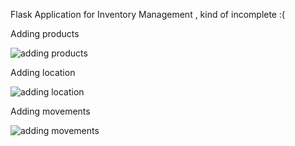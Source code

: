 Flask Application for Inventory Management , kind of incomplete :(

Adding products

![adding products](https://user-images.githubusercontent.com/78587206/108031415-d5b77300-7056-11eb-84fe-10be472c671c.jpg)

Adding location

![adding location](https://user-images.githubusercontent.com/78587206/108031431-d94afa00-7056-11eb-97cf-3b423f37606f.jpg)

Adding movements

![adding movements](https://user-images.githubusercontent.com/78587206/108031442-dcde8100-7056-11eb-8a67-293db74c2ebd.jpg)
